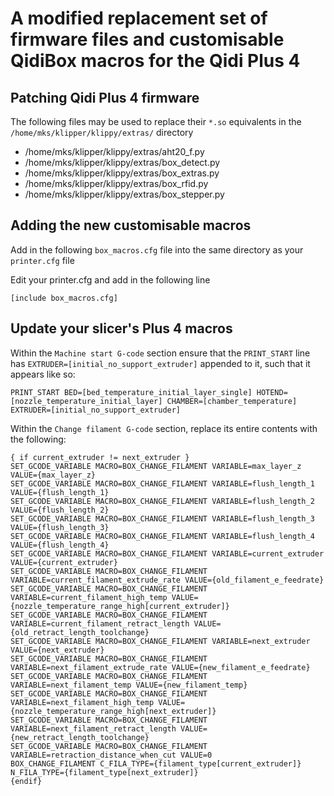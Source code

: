 # A modified replacement set of firmware files and customisable QidiBox macros for the Qidi Plus 4

## Patching Qidi Plus 4 firmware

The following files may be used to replace their `*.so` equivalents in the `/home/mks/klipper/klippy/extras/` directory

- /home/mks/klipper/klippy/extras/aht20_f.py
- /home/mks/klipper/klippy/extras/box_detect.py
- /home/mks/klipper/klippy/extras/box_extras.py
- /home/mks/klipper/klippy/extras/box_rfid.py
- /home/mks/klipper/klippy/extras/box_stepper.py

## Adding the new customisable macros 

Add in the following `box_macros.cfg` file into the same directory as your `printer.cfg` file

Edit your printer.cfg and add in the following line

```
[include box_macros.cfg]
```

## Update your slicer's Plus 4 macros

Within the `Machine start G-code` section ensure that the `PRINT_START` line has `EXTRUDER=[initial_no_support_extruder]` appended to it, such that it appears like so:

```
PRINT_START BED=[bed_temperature_initial_layer_single] HOTEND=[nozzle_temperature_initial_layer] CHAMBER=[chamber_temperature] EXTRUDER=[initial_no_support_extruder]
```

Within the `Change filament G-code` section, replace its entire contents with the following:

```
{ if current_extruder != next_extruder }
SET_GCODE_VARIABLE MACRO=BOX_CHANGE_FILAMENT VARIABLE=max_layer_z VALUE={max_layer_z}
SET_GCODE_VARIABLE MACRO=BOX_CHANGE_FILAMENT VARIABLE=flush_length_1 VALUE={flush_length_1}
SET_GCODE_VARIABLE MACRO=BOX_CHANGE_FILAMENT VARIABLE=flush_length_2 VALUE={flush_length_2}
SET_GCODE_VARIABLE MACRO=BOX_CHANGE_FILAMENT VARIABLE=flush_length_3 VALUE={flush_length_3}
SET_GCODE_VARIABLE MACRO=BOX_CHANGE_FILAMENT VARIABLE=flush_length_4 VALUE={flush_length_4}
SET_GCODE_VARIABLE MACRO=BOX_CHANGE_FILAMENT VARIABLE=current_extruder VALUE={current_extruder}
SET_GCODE_VARIABLE MACRO=BOX_CHANGE_FILAMENT VARIABLE=current_filament_extrude_rate VALUE={old_filament_e_feedrate}
SET_GCODE_VARIABLE MACRO=BOX_CHANGE_FILAMENT VARIABLE=current_filament_high_temp VALUE={nozzle_temperature_range_high[current_extruder]}
SET_GCODE_VARIABLE MACRO=BOX_CHANGE_FILAMENT VARIABLE=current_filament_retract_length VALUE={old_retract_length_toolchange}
SET_GCODE_VARIABLE MACRO=BOX_CHANGE_FILAMENT VARIABLE=next_extruder VALUE={next_extruder}
SET_GCODE_VARIABLE MACRO=BOX_CHANGE_FILAMENT VARIABLE=next_filament_extrude_rate VALUE={new_filament_e_feedrate}
SET_GCODE_VARIABLE MACRO=BOX_CHANGE_FILAMENT VARIABLE=next_filament_temp VALUE={new_filament_temp}
SET_GCODE_VARIABLE MACRO=BOX_CHANGE_FILAMENT VARIABLE=next_filament_high_temp VALUE={nozzle_temperature_range_high[next_extruder]}
SET_GCODE_VARIABLE MACRO=BOX_CHANGE_FILAMENT VARIABLE=next_filament_retract_length VALUE={new_retract_length_toolchange}
SET_GCODE_VARIABLE MACRO=BOX_CHANGE_FILAMENT VARIABLE=retraction_distance_when_cut VALUE=0
BOX_CHANGE_FILAMENT C_FILA_TYPE={filament_type[current_extruder]} N_FILA_TYPE={filament_type[next_extruder]}
{endif}
```
